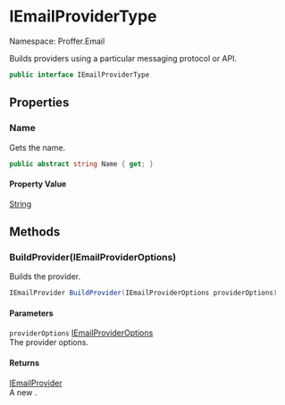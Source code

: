 # IEmailProviderType

Namespace: Proffer.Email

Builds providers using a particular messaging protocol or API.

```csharp
public interface IEmailProviderType
```

## Properties

### **Name**

Gets the name.

```csharp
public abstract string Name { get; }
```

#### Property Value

[String](https://docs.microsoft.com/en-us/dotnet/api/system.string)<br>

## Methods

### **BuildProvider(IEmailProviderOptions)**

Builds the provider.

```csharp
IEmailProvider BuildProvider(IEmailProviderOptions providerOptions)
```

#### Parameters

`providerOptions` [IEmailProviderOptions](./proffer.email.iemailprovideroptions)<br>
The provider options.

#### Returns

[IEmailProvider](./proffer.email.iemailprovider)<br>
A new .
